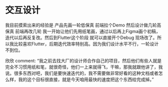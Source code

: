 # 交互设计
我目前摸索出来的经验是 产品先画一轮低保真 前端拉个Demo 然后设计做几轮高保真 前端再改几轮 我一开始让他们先用纸笔画，通过以后再上Figma画个初稿，迭代以后再反复改。然后到Flutter这个阶段 就可以直接开个Debug 现场改了。所以我比较喜欢Flutter，后期迭代效率特别高。因为我们设计水平不行，一轮设计不到位。

欣欣 comment: “我之前去找大厂的设计师合作自己的项目，然后他们有些人就是完全不习惯用纸和笔，就很奇怪，他们一上来就得飞，干嘛，那我就跟他讲了，我说。很多东西对吧，我们是要快速迭代的，我不需要做非常好看的这种文档或者怎么样，我的这个目标很直接，就是今天咱用最快的速度把这个东西给完成掉。”
